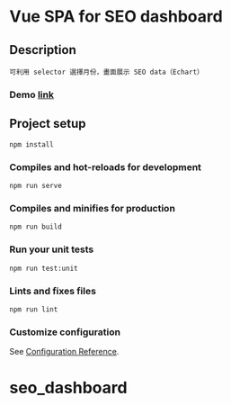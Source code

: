 # Vue SPA for SEO dashboard

## Description

```
可利用 selector 選擇月份，畫面展示 SEO data（Echart）
```

### Demo [link](https://lidingyu0510.github.io/seo_dashboard/)

## Project setup

```
npm install
```

### Compiles and hot-reloads for development

```
npm run serve
```

### Compiles and minifies for production

```
npm run build
```

### Run your unit tests

```
npm run test:unit
```

### Lints and fixes files

```
npm run lint
```

### Customize configuration

See [Configuration Reference](https://cli.vuejs.org/config/).

# seo_dashboard

